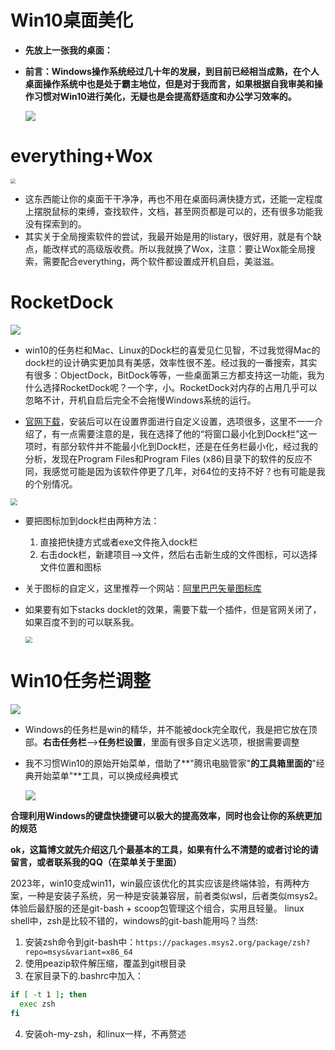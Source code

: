 # Win10桌面美化


* **先放上一张我的桌面：**

* **前言：Windows操作系统经过几十年的发展，到目前已经相当成熟，在个人桌面操作系统中也是处于霸主地位，但是对于我而言，如果根据自我审美和操作习惯对Win10进行美化，无疑也是会提高舒适度和办公学习效率的。**

  ![](https://jack-blog-img.obs.cn-north-4.myhuaweicloud.com/github-page/img20220521232639.png)

# everything+Wox

<img src="https://jack-blog-img.obs.cn-north-4.myhuaweicloud.com/github-page/img20220521232658.png" style="zoom: 50%;" />

* 这东西能让你的桌面干干净净，再也不用在桌面码满快捷方式，还能一定程度上摆脱鼠标的束缚，查找软件，文档，甚至网页都是可以的，还有很多功能我没有探索到的。
* 其实关于全局搜索软件的尝试，我最开始是用的listary，很好用，就是有个缺点，能改样式的高级版收费。所以我就换了Wox，注意：要让Wox能全局搜索，需要配合everything，两个软件都设置成开机自启，美滋滋。

# RocketDock

![](https://jack-blog-img.obs.cn-north-4.myhuaweicloud.com/github-page/img20220521232708.png)

* win10的任务栏和Mac、Linux的Dock栏的喜爱见仁见智，不过我觉得Mac的dock栏的设计确实更加具有美感，效率性很不差。经过我的一番搜索，其实有很多：ObjectDock，BitDock等等，一些桌面第三方都支持这一功能，我为什么选择RocketDock呢？一个字，小。RocketDock对内存的占用几乎可以忽略不计，开机自启后完全不会拖慢Windows系统的运行。

* [官网下载](https://punklabs.com/)，安装后可以在设置界面进行自定义设置，选项很多，这里不一一介绍了，有一点需要注意的是，我在选择了他的“将窗口最小化到Dock栏”这一项时，有部分软件并不能最小化到Dock栏，还是在任务栏最小化，经过我的分析，发现在Program Files和Program Files (x86)目录下的软件的反应不同，我感觉可能是因为该软件停更了几年，对64位的支持不好？也有可能是我的个别情况。

<img src="https://jack-blog-img.obs.cn-north-4.myhuaweicloud.com/github-page/img20220521232720.png" style="zoom:67%;" />

* 要把图标加到dock栏由两种方法：

  1. 直接把快捷方式或者exe文件拖入dock栏
  2. 右击dock栏，新建项目——>文件，然后右击新生成的文件图标，可以选择文件位置和图标

* 关于图标的自定义，这里推荐一个网站：[阿里巴巴矢量图标库](https://www.iconfont.cn/)

* 如果要有如下stacks docklet的效果，需要下载一个插件，但是官网关闭了，如果百度不到的可以联系我。

  <img src="https://jack-blog-img.obs.cn-north-4.myhuaweicloud.com/github-page/img20220521232727.png" style="zoom: 67%;" />

# Win10任务栏调整

![](https://jack-blog-img.obs.cn-north-4.myhuaweicloud.com/github-page/img20220521232735.png)

* Windows的任务栏是win的精华，并不能被dock完全取代，我是把它放在顶部。**右击任务栏**——>**任务栏设置**，里面有很多自定义选项，根据需要调整

* 我不习惯Win10的原始开始菜单，借助了**"腾讯电脑管家"**的工具箱里面的**"经典开始菜单"**工具，可以换成经典模式

  ![](https://jack-blog-img.obs.cn-north-4.myhuaweicloud.com/github-page/img20220521232743.png)

**合理利用Windows的键盘快捷键可以极大的提高效率，同时也会让你的系统更加的规范**

**ok，这篇博文就先介绍这几个最基本的工具，如果有什么不清楚的或者讨论的请留言，或者联系我的QQ（在菜单关于里面）**

2023年，win10变成win11，win最应该优化的其实应该是终端体验，有两种方案，一种是安装子系统，另一种是安装兼容层，前者类似wsl，后者类似msys2。体验后最舒服的还是git-bash + scoop包管理这个组合，实用且轻量。
linux shell中，zsh是比较不错的，windows的git-bash能用吗？当然:
1. 安装zsh命令到git-bash中：`https://packages.msys2.org/package/zsh?repo=msys&variant=x86_64`
2. 使用peazip软件解压缩，覆盖到git根目录
3. 在家目录下的.bashrc中加入：
```bash
if [ -t 1 ]; then
  exec zsh
fi
```
4. 安装oh-my-zsh，和linux一样，不再赘述
